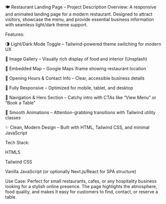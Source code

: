 🍽️ Restaurant Landing Page – Project Description
Overview:
A responsive and animated landing page for a modern restaurant. Designed to attract visitors, showcase the menu, and provide essential business information with seamless light/dark theme support.

Features:

🌗 Light/Dark Mode Toggle – Tailwind-powered theme switching for modern UX

📸 Image Gallery – Visually rich display of food and interior (Unsplash)

📍 Embedded Map – Google Maps iframe showing restaurant location

📅 Opening Hours & Contact Info – Clear, accessible business details

📱 Fully Responsive – Optimized for mobile, tablet, and desktop

🧭 Navigation & Hero Section – Catchy intro with CTAs like “View Menu” or “Book a Table”

🎨 Smooth Animations – Attention-grabbing transitions with Tailwind utility classes

✨ Clean, Modern Design – Built with HTML, Tailwind CSS, and minimal JavaScript

Tech Stack:

HTML5

Tailwind CSS

Vanilla JavaScript (or optionally Next.js/React for SPA structure)

Use Case:
Perfect for small restaurants, cafes, or any hospitality business looking for a stylish online presence. The page highlights the atmosphere, food quality, and makes it easy for customers to find, contact, or reserve a table.
